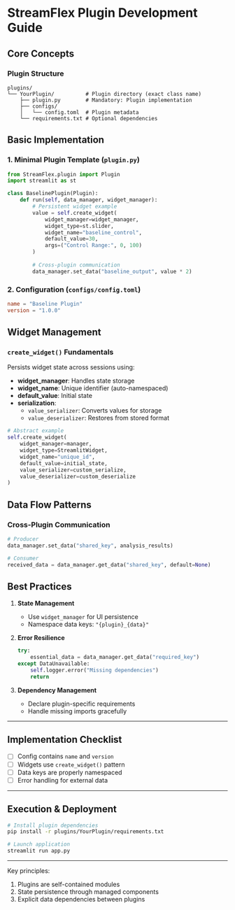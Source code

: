 # StreamFlex Plugin Development Guide

## Core Concepts

### Plugin Structure
```
plugins/
└── YourPlugin/          # Plugin directory (exact class name)
    ├── plugin.py        # Mandatory: Plugin implementation
    ├── configs/
    │   └── config.toml  # Plugin metadata
    └── requirements.txt # Optional dependencies
```

## Basic Implementation

### 1. Minimal Plugin Template (`plugin.py`)
```python
from StreamFlex.plugin import Plugin
import streamlit as st

class BaselinePlugin(Plugin):
    def run(self, data_manager, widget_manager):
        # Persistent widget example
        value = self.create_widget(
            widget_manager=widget_manager,
            widget_type=st.slider,
            widget_name="baseline_control",
            default_value=30,
            args=("Control Range:", 0, 100)
        )
        
        # Cross-plugin communication
        data_manager.set_data("baseline_output", value * 2)
```

### 2. Configuration (`configs/config.toml`)
```toml
name = "Baseline Plugin"
version = "1.0.0"
```

## Widget Management

### `create_widget()` Fundamentals
Persists widget state across sessions using:
- **widget_manager**: Handles state storage
- **widget_name**: Unique identifier (auto-namespaced)
- **default_value**: Initial state
- **serialization**:
  - `value_serializer`: Converts values for storage
  - `value_deserializer`: Restores from stored format

```python
# Abstract example
self.create_widget(
    widget_manager=manager,
    widget_type=StreamlitWidget,
    widget_name="unique_id",
    default_value=initial_state,
    value_serializer=custom_serialize,
    value_deserializer=custom_deserialize
)
```

## Data Flow Patterns

### Cross-Plugin Communication
```python
# Producer
data_manager.set_data("shared_key", analysis_results)

# Consumer
received_data = data_manager.get_data("shared_key", default=None)
```

## Best Practices

1. **State Management**
   - Use `widget_manager` for UI persistence
   - Namespace data keys: `"{plugin}_{data}"`

2. **Error Resilience**
   ```python
   try:
       essential_data = data_manager.get_data("required_key")
   except DataUnavailable:
       self.logger.error("Missing dependencies")
       return
   ```

3. **Dependency Management**
   - Declare plugin-specific requirements
   - Handle missing imports gracefully

---

## Implementation Checklist

- [ ] Config contains `name` and `version`
- [ ] Widgets use `create_widget()` pattern
- [ ] Data keys are properly namespaced
- [ ] Error handling for external data

---

## Execution & Deployment

```bash
# Install plugin dependencies
pip install -r plugins/YourPlugin/requirements.txt

# Launch application
streamlit run app.py
```

---

Key principles:
1. Plugins are self-contained modules
2. State persistence through managed components
3. Explicit data dependencies between plugins